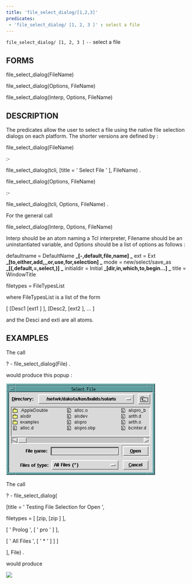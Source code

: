 ```yaml
---
title: 'file_select_dialog/[1,2,3]'
predicates:
 - 'file_select_dialog/ [1, 2, 3 ]' : select a file
---
```

`file_select_dialog/ [1, 2, 3 ]` `--` select a file


## FORMS

file_select_dialog(FileName)

file_select_dialog(Options, FileName)

file_select_dialog(Interp, Options, FileName)


## DESCRIPTION

The predicates allow the user to select a file using the native file selection dialogs on each platform. The shorter versions are defined by :

file_select_dialog(FileName)

:-

file_select_dialog(tcli, [title = ' Select File ' ], FileName) .

file_select_dialog(Options, FileName)

:-

file_select_dialog(tcli, Options, FileName) .

For the general call

file_select_dialog(Interp, Options, FileName)

Interp should be an atom naming a Tcl interpreter, Filename should be an uninstantiated variable, and Options should be a list of options as follows :

defaultname = DefaultName
**_[-,default,file,name]
_**
ext = Ext
**_[to,either,add,,,or,use,for,selection]
_**
mode = new/select/save_as
**_[(,default,=,select,)]
_**
initialdir = Initial
**_[dir,in,which,to,begin...]
_**
title = WindowTitle

filetypes = FileTypesList

where FileTypesList is a list of the form

[ [Desc1 [ext1 ] ], [Desc2, [ext2 ], ... ]

and the Desci and exti are all atoms.


## EXAMPLES

The call

? - file_select_dialog(File) .

would produce this popup :

![](images/file_sel-1.gif)

The call

? - file_select_dialog(

[title = ' Testing File Selection for Open ',

filetypes = [ [zip, [zip ] ],

[ ' Prolog ', [ ' pro ' ] ],

[ ' All Files ', [ ' * ' ] ] ]

], File) .

would produce

![](alshelp00000022.gif)


